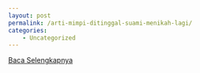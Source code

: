 ```yaml
---
layout: post
permalink: /arti-mimpi-ditinggal-suami-menikah-lagi/
categories:
    - Uncategorized
---
```


[Baca Selengkapnya](/06)
